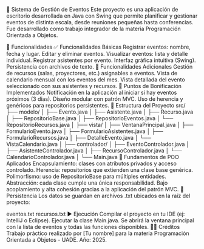 📅 Sistema de Gestión de Eventos
Este proyecto es una aplicación de escritorio desarrollada en Java con Swing que permite planificar y gestionar eventos de distinta escala, desde reuniones pequeñas hasta conferencias. Fue desarrollado como trabajo integrador de la materia Programación Orientada a Objetos.

🧩 Funcionalidades
✅ Funcionalidades Básicas
Registrar eventos: nombre, fecha y lugar.
Editar y eliminar eventos.
Visualizar eventos: lista y detalle individual.
Registrar asistentes por evento.
Interfaz gráfica intuitiva (Swing).
Persistencia con archivos de texto.
🧰 Funcionalidades Adicionales
Gestión de recursos (salas, proyectores, etc.) asignables a eventos.
Vista de calendario mensual con los eventos del mes.
Vista detallada del evento seleccionado con sus asistentes y recursos.
🏅 Puntos de Bonificación Implementados
Notificación en la aplicación al iniciar si hay eventos próximos (3 días).
Diseño modular con patrón MVC.
Uso de herencia y genéricos para repositorios persistentes.
🧱 Estructura del Proyecto
src/
├── modelo/
│   ├── Evento.java
│   ├── Asistente.java
│   ├── Recurso.java
│   ├── RepositorioBase.java
│   ├── RepositorioEventos.java
│   └── RepositorioRecursos.java
│
├── vista/
│   ├── VentanaPrincipal.java
│   ├── FormularioEvento.java
│   ├── FormularioAsistentes.java
│   ├── FormularioRecursos.java
│   ├── DetalleEvento.java
│   └── VistaCalendario.java
│
├── controlador/
│   ├── EventoControlador.java
│   ├── AsistenteControlador.java
│   ├── RecursoControlador.java
│   └── CalendarioControlador.java
│
└── Main.java
🧠 Fundamentos de POO Aplicados
Encapsulamiento: clases con atributos privados y acceso controlado.
Herencia: repositorios que extienden una clase base genérica.
Polimorfismo: uso de RepositorioBase<T> para múltiples entidades.
Abstracción: cada clase cumple una única responsabilidad.
Bajo acoplamiento y alta cohesión gracias a la aplicación del patrón MVC.
💾 Persistencia
Los datos se guardan en archivos .txt ubicados en la raíz del proyecto:

eventos.txt
recursos.txt
▶️ Ejecución
Compilar el proyecto en tu IDE (ej: IntelliJ o Eclipse).
Ejecutar la clase Main.java.
Se abrirá la ventana principal con la lista de eventos y todas las funciones disponibles.
👨‍🎓 Créditos
Trabajo práctico realizado por [Tu nombre] para la materia Programación Orientada a Objetos - UADE.
Año: 2025.

